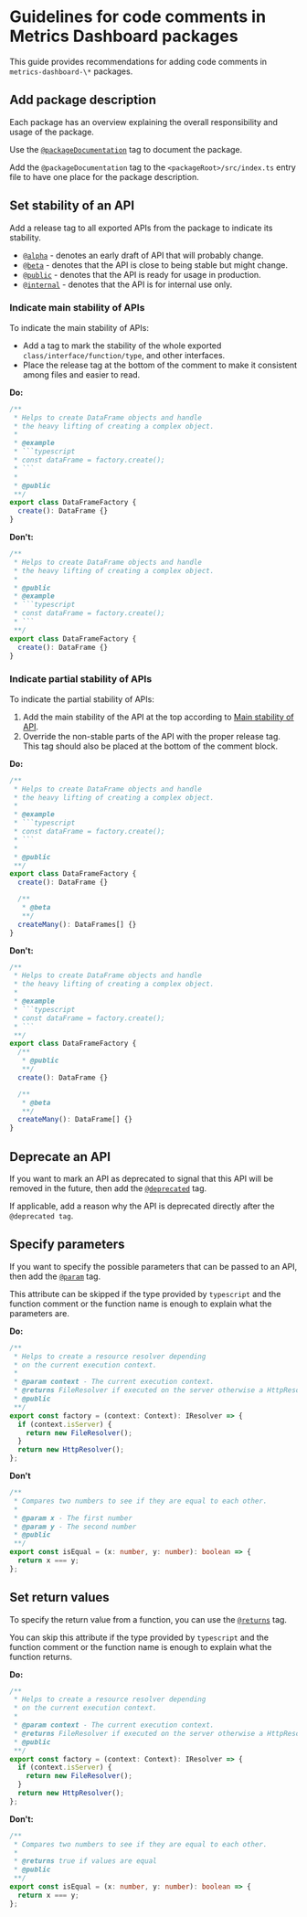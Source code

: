 # Guidelines for code comments in Metrics Dashboard packages

This guide provides recommendations for adding code comments in `metrics-dashboard-\*` packages.

## Add package description

Each package has an overview explaining the overall responsibility and usage of the package.

Use the [`@packageDocumentation`](https://api-extractor.com/pages/tsdoc/tag_packagedocumentation/) tag to document the package.

Add the `@packageDocumentation` tag to the `<packageRoot>/src/index.ts` entry file to have one place for the package description.

## Set stability of an API

Add a release tag to all exported APIs from the package to indicate its stability.

- [`@alpha`](https://api-extractor.com/pages/tsdoc/tag_alpha/) - denotes an early draft of API that will probably change.
- [`@beta`](https://api-extractor.com/pages/tsdoc/tag_beta/) - denotes that the API is close to being stable but might change.
- [`@public`](https://api-extractor.com/pages/tsdoc/tag_public/) - denotes that the API is ready for usage in production.
- [`@internal`](https://api-extractor.com/pages/tsdoc/tag_internal/) - denotes that the API is for internal use only.

### Indicate main stability of APIs

To indicate the main stability of APIs:

- Add a tag to mark the stability of the whole exported `class/interface/function/type`, and other interfaces.
- Place the release tag at the bottom of the comment to make it consistent among files and easier to read.

**Do:**

````typescript
/**
 * Helps to create DataFrame objects and handle
 * the heavy lifting of creating a complex object.
 *
 * @example
 * ```typescript
 * const dataFrame = factory.create();
 * ```
 *
 * @public
 **/
export class DataFrameFactory {
  create(): DataFrame {}
}
````

**Don't:**

````typescript
/**
 * Helps to create DataFrame objects and handle
 * the heavy lifting of creating a complex object.
 *
 * @public
 * @example
 * ```typescript
 * const dataFrame = factory.create();
 * ```
 **/
export class DataFrameFactory {
  create(): DataFrame {}
}
````

### Indicate partial stability of APIs

To indicate the partial stability of APIs:

1. Add the main stability of the API at the top according to [Main stability of API](#indicate-main-stability-of-apis).
1. Override the non-stable parts of the API with the proper release tag. This tag should also be placed at the bottom of the comment block.

**Do:**

````typescript
/**
 * Helps to create DataFrame objects and handle
 * the heavy lifting of creating a complex object.
 *
 * @example
 * ```typescript
 * const dataFrame = factory.create();
 * ```
 *
 * @public
 **/
export class DataFrameFactory {
  create(): DataFrame {}

  /**
   * @beta
   **/
  createMany(): DataFrames[] {}
}
````

**Don't:**

````typescript
/**
 * Helps to create DataFrame objects and handle
 * the heavy lifting of creating a complex object.
 *
 * @example
 * ```typescript
 * const dataFrame = factory.create();
 * ```
 **/
export class DataFrameFactory {
  /**
   * @public
   **/
  create(): DataFrame {}

  /**
   * @beta
   **/
  createMany(): DataFrame[] {}
}
````

## Deprecate an API

If you want to mark an API as deprecated to signal that this API will be removed in the future, then add the [`@deprecated`](https://api-extractor.com/pages/tsdoc/tag_deprecated/) tag.

If applicable, add a reason why the API is deprecated directly after the `@deprecated tag`.

## Specify parameters

If you want to specify the possible parameters that can be passed to an API, then add the [`@param`](https://api-extractor.com/pages/tsdoc/tag_param/) tag.

This attribute can be skipped if the type provided by `typescript` and the function comment or the function name is enough to explain what the parameters are.

**Do:**

```typescript
/**
 * Helps to create a resource resolver depending
 * on the current execution context.
 *
 * @param context - The current execution context.
 * @returns FileResolver if executed on the server otherwise a HttpResolver.
 * @public
 **/
export const factory = (context: Context): IResolver => {
  if (context.isServer) {
    return new FileResolver();
  }
  return new HttpResolver();
};
```

**Don't**

```typescript
/**
 * Compares two numbers to see if they are equal to each other.
 *
 * @param x - The first number
 * @param y - The second number
 * @public
 **/
export const isEqual = (x: number, y: number): boolean => {
  return x === y;
};
```

## Set return values

To specify the return value from a function, you can use the [`@returns`](https://api-extractor.com/pages/tsdoc/tag_returns/) tag.

You can skip this attribute if the type provided by `typescript` and the function comment or the function name is enough to explain what the function returns.

**Do:**

```typescript
/**
 * Helps to create a resource resolver depending
 * on the current execution context.
 *
 * @param context - The current execution context.
 * @returns FileResolver if executed on the server otherwise a HttpResolver.
 * @public
 **/
export const factory = (context: Context): IResolver => {
  if (context.isServer) {
    return new FileResolver();
  }
  return new HttpResolver();
};
```

**Don't:**

```typescript
/**
 * Compares two numbers to see if they are equal to each other.
 *
 * @returns true if values are equal
 * @public
 **/
export const isEqual = (x: number, y: number): boolean => {
  return x === y;
};
```

